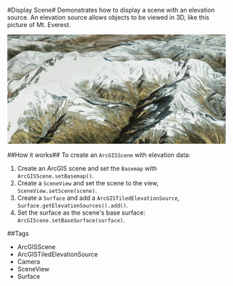 #Display Scene#
Demonstrates how to display a scene with an elevation source. An elevation source allows objects to be viewed in 3D, like this picture of Mt. Everest.

![](DisplayScene.png)

##How it works##
To create an `ArcGISScene` with elevation data:

1. Create an ArcGIS scene and set the `Basemap` with `ArcGISScene.setBasemap()`.
2. Create a `SceneView` and set the scene to the view, `SceneView.setScene(scene)`.
3. Create a `Surface` and add a `ArcGISTiledElevationSource`, `Surface.getElevationSources().add()`.
4. Set the surface as the scene's base surface: `ArcGIScene.setBaseSurface(surface)`.

##Tags
- ArcGISScene
- ArcGISTiledElevationSource
- Camera
- SceneView
- Surface
